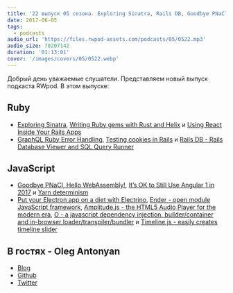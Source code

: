 ```yaml
---
title: '22 выпуск 05 сезона. Exploring Sinatra, Rails DB, Goodbye PNaCl, Hello WebAssembly, Amplitude.js, Timeline.js и прочее'
date: 2017-06-05
tags:
  - podcasts
audio_url: 'https://files.rwpod-assets.com/podcasts/05/0522.mp3'
audio_size: 70207142
duration: '01:13:01'
cover: '/images/covers/05/0522.webp'
---
```


Добрый день уважаемые слушатели. Представляем новый выпуск подкаста RWpod. В этом выпуске:

## Ruby

- [Exploring Sinatra](http://opensourceforu.com/2017/06/exploring-sinatra/), [Writing Ruby gems with Rust and Helix](https://blog.dnsimple.com/2017/05/writing-ruby-gems-with-rust-and-helix/) и [Using React Inside Your Rails Apps](https://blog.codeship.com/using-react-inside-your-rails-apps/)
- [GraphQL Ruby Error Handling](http://tech.eshaiju.in/blog/2017/05/31/graphql-ruby-error-handling/), [Testing cookies in Rails](http://blog.arkency.com/2017/06/testing-cookies-in-rails/) и [Rails DB - Rails Database Viewer and SQL Query Runner](https://github.com/igorkasyanchuk/rails_db)

## JavaScript

- [Goodbye PNaCl, Hello WebAssembly!](https://blog.chromium.org/2017/05/goodbye-pnacl-hello-webassembly.html), [It’s OK to Still Use Angular 1 in 2017](https://www.alexkras.com/its-ok-to-still-use-angular-1-in-2017/) и [Yarn determinism](https://yarnpkg.com/blog/2017/05/31/determinism/)
- [Put your Electron app on a diet with Electrino](https://medium.com/dailyjs/put-your-electron-app-on-a-diet-with-electrino-c7ffdf1d6297), [Ender - open module JavaScript framework](http://enderjs.com/), [Amplitude.js - the HTML5 Audio Player for the modern era](https://521dimensions.com/open-source/amplitudejs), [O - a javascript dependency injection, builder/container and in-browser loader/transpiler/bundler](https://greenhouse.gardenhq.io/o/) и [Timeline.js - easily creates timeline slider](https://ilkeryilmaz.github.io/timelinejs/)

## В гостях - Oleg Antonyan

- [Blog](http://undefined-reference.org/)
- [Github](https://github.com/olegantonyan)
- [Twitter](https://twitter.com/oleg_antonyan)
